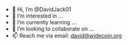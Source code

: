 - 👋 Hi, I’m @DavidJack01
- 👀 I’m interested in ...
- 🌱 I’m currently learning ... 
- 💞️ I’m looking to collaborate on ...
- 📫 Reach me via email: david@widecoin.org

<!---
DavidJack01/DavidJack01 is a ✨ special ✨ repository because its `README.md` (this file) appears on your GitHub profile.
You can click the Preview link to take a look at your changes.
--->
